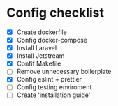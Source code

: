 # Config checklist

- [x] Create dockerfile
- [x] Config docker-compose
- [x] Install Laravel
- [x] Install Jetstream
- [x] Confif Makefile
- [ ] Remove unnecessary boilerplate
- [x] Config eslint + prettier
- [ ] Config testing enviroment
- [ ] Create 'installation guide' 
